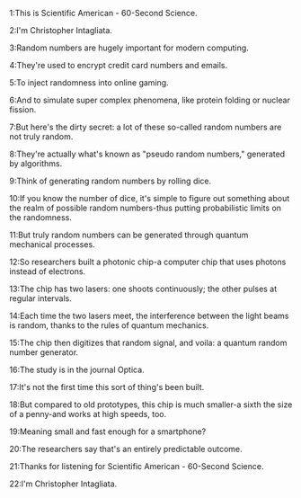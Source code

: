 
1:This is Scientific American - 60-Second Science.

2:I'm Christopher Intagliata.

3:Random numbers are hugely important for modern computing.

4:They're used to encrypt credit card numbers and emails.

5:To inject randomness into online gaming.

6:And to simulate super complex phenomena, like protein folding or nuclear fission.

7:But here's the dirty secret: a lot of these so-called random numbers are not truly random.

8:They're actually what's known as "pseudo random numbers," generated by algorithms.

9:Think of generating random numbers by rolling dice.

10:If you know the number of dice, it's simple to figure out something about the realm of possible random numbers-thus putting probabilistic limits on the randomness.

11:But truly random numbers can be generated through quantum mechanical processes.

12:So researchers built a photonic chip-a computer chip that uses photons instead of electrons.

13:The chip has two lasers: one shoots continuously; the other pulses at regular intervals.

14:Each time the two lasers meet, the interference between the light beams is random, thanks to the rules of quantum mechanics.

15:The chip then digitizes that random signal, and voila: a quantum random number generator.

16:The study is in the journal Optica.

17:It's not the first time this sort of thing's been built.

18:But compared to old prototypes, this chip is much smaller-a sixth the size of a penny-and works at high speeds, too.

19:Meaning small and fast enough for a smartphone?

20:The researchers say that's an entirely predictable outcome.

21:Thanks for listening for Scientific American - 60-Second Science.

22:I'm Christopher Intagliata.


